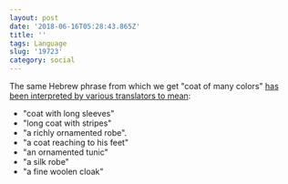 ```yaml
---
layout: post
date: '2018-06-16T05:28:43.865Z'
title: ''
tags: Language
slug: '19723'
category: social
---
```

The same Hebrew phrase from which we get &quot;coat of many colors&quot; [has been interpreted by various translators to mean](https://en.wikipedia.org/wiki/Coat_of_many_colors):
* &quot;coat with long sleeves&quot;
* &quot;long coat with stripes&quot;
* &quot;a richly ornamented robe&quot;.
* &quot;a coat reaching to his feet&quot;
* &quot;an ornamented tunic&quot;
* &quot;a silk robe&quot;
* &quot;a fine woolen cloak&quot;
